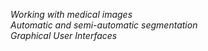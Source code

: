 _Working with medical images_ <br>
_Automatic and semi-automatic segmentation_ <br>
_Graphical User Interfaces_
